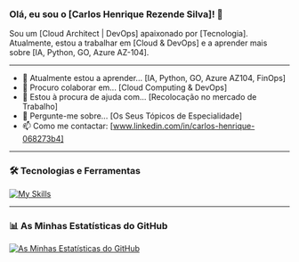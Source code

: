 ### Olá, eu sou o [Carlos Henrique Rezende Silva]! 👋

Sou um [Cloud Architect | DevOps] apaixonado por [Tecnologia]. Atualmente, estou a trabalhar em [Cloud & DevOps] e a aprender mais sobre [IA, Python, GO, Azure AZ-104].

---

- 🌱 Atualmente estou a aprender... [IA, Python, GO, Azure AZ104, FinOps]
- 👯 Procuro colaborar em... [Cloud Computing & DevOps]
- 🤔 Estou à procura de ajuda com... [Recolocação no mercado de Trabalho]
- 💬 Pergunte-me sobre... [Os Seus Tópicos de Especialidade]
- 📫 Como me contactar: [www.linkedin.com/in/carlos-henrique-068273b4]


---

### 🛠️ Tecnologias e Ferramentas

[![My Skills](https://skillicons.dev/icons?i=aws,gcp,azure,react,vue,flutter&perline=3)](https://skillicons.dev)


---

### 📊 As Minhas Estatísticas do GitHub

[![As Minhas Estatísticas do GitHub](https://github-readme-stats.vercel.app/api?username=SEU-NOME-DE-UTILIZADOR&show_icons=true&theme=radical)](https://github.com/anuraghazra/github-readme-stats)

